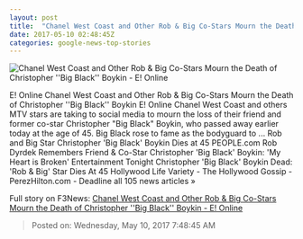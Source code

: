 ```yaml
---
layout: post
title:  "Chanel West Coast and Other Rob & Big Co-Stars Mourn the Death of Christopher ''Big Black'' Boykin - E! Online"
date: 2017-05-10 02:48:45Z
categories: google-news-top-stories
---
```


![Chanel West Coast and Other Rob & Big Co-Stars Mourn the Death of Christopher ''Big Black'' Boykin - E! Online](http://akns-images.eonline.com/eol_images/Entire_Site/201749/rs_600x600-170509185551-600.Christopher-Big-Black-Boykin-Chelsea-Chanel-CC-Dudley.ms.050917.jpg?downsize=450:*&crop=450:350;left,top)

E! Online Chanel West Coast and Other Rob & Big Co-Stars Mourn the Death of Christopher ''Big Black'' Boykin E! Online Chanel West Coast and others MTV stars are taking to social media to mourn the loss of their friend and former co-star Christopher "Big Black" Boykin, who passed away earlier today at the age of 45. Big Black rose to fame as the bodyguard to ... Rob and Big Star Christopher 'Big Black' Boykin Dies at 45 PEOPLE.com Rob Dyrdek Remembers Friend & Co-Star Christopher 'Big Black' Boykin: 'My Heart is Broken' Entertainment Tonight Christopher 'Big Black' Boykin Dead: 'Rob & Big' Star Dies At 45 Hollywood Life Variety - The Hollywood Gossip - PerezHilton.com - Deadline all 105 news articles »


Full story on F3News: [Chanel West Coast and Other Rob & Big Co-Stars Mourn the Death of Christopher ''Big Black'' Boykin - E! Online](http://www.f3nws.com/n/gpGjdG)

> Posted on: Wednesday, May 10, 2017 7:48:45 AM
